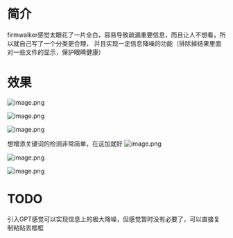 
# 简介
firmwalker感觉太眼花了一片全白，容易导致疏漏重要信息，而且让人不想看，所以就自己写了一个分类更合理，
并且实现一定信息降噪的功能（排除掉结果里面对一些文件的显示，保护眼睛健康）


# 效果
![image.png](https://balloonblogsrcs.oss-cn-shanghai.aliyuncs.com/20250715170251.png)

![image.png](https://balloonblogsrcs.oss-cn-shanghai.aliyuncs.com/20250715170232.png)


![image.png](https://balloonblogsrcs.oss-cn-shanghai.aliyuncs.com/20250715165948.png)

想增添关键词的检测非常简单，在这加就好
![image.png](https://balloonblogsrcs.oss-cn-shanghai.aliyuncs.com/20250715170206.png)


![image.png](https://balloonblogsrcs.oss-cn-shanghai.aliyuncs.com/20250715170106.png)

![image.png](https://balloonblogsrcs.oss-cn-shanghai.aliyuncs.com/20250715170122.png)

# TODO
引入GPT感觉可以实现信息上的极大降噪，但感觉暂时没有必要了，可以直接复制粘贴丢框框
